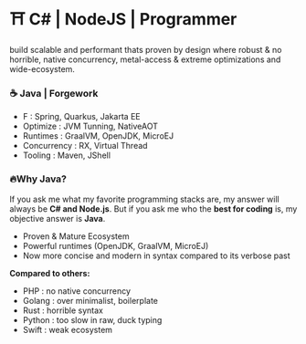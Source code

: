 # ⛩️ C# | NodeJS | Programmer

build scalable and performant thats proven by design where robust & no horrible, native concurrency, metal-access & extreme optimizations and wide-ecosystem.

### ☕ Java | Forgework

- F : Spring, Quarkus, Jakarta EE
- Optimize : JVM Tunning, NativeAOT
- Runtimes : GraalVM, OpenJDK, MicroEJ
- Concurrency : RX, Virtual Thread
- Tooling : Maven, JShell

### 🔥Why Java?

If you ask me what my favorite programming stacks are, my answer will always be **C# and Node.js**.
But if you ask me who the **best for coding** is, my objective answer is **Java**.

- Proven & Mature Ecosystem
- Powerful runtimes (OpenJDK, GraalVM, MicroEJ)
- Now more concise and modern in syntax compared to its verbose past

**Compared to others:**

- PHP : no native concurrency
- Golang : over minimalist, boilerplate
- Rust : horrible syntax
- Python : too slow in raw, duck typing
- Swift : weak ecosystem
